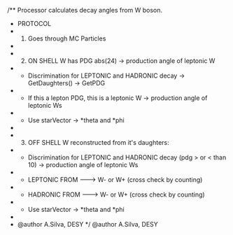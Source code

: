 /** Processor calculates decay angles from W boson.
 *  PROTOCOL
 * 1) Goes through MC Particles
 * 
 * 2) ON SHELL W has PDG abs(24) -> production angle of leptonic W 
 *  -  Discrimination for LEPTONIC and HADRONIC decay -> GetDaughters() -> GetPDG 
 *  -  If this a lepton PDG, this is a leptonic W -> production angle of leptonic Ws
 *  -  Use starVector -> *theta and *phi
 * 
 * 3) OFF SHELL W reconstructed from it's daughters:
 *  -  Discrimination for LEPTONIC and HADRONIC decay (pdg > or < than 10) -> production angle of leptonic Ws
 *  -  LEPTONIC FROM ---> W- or W+ (cross check by counting)
 *  -  HADRONIC FROM ---> W- or W+ (cross check by counting)
 *  -  Use starVector -> *theta and *phi
 * 
 *  @author A.Silva, DESY
 */
   @author A.Silva, DESY
